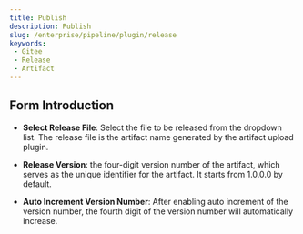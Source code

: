 ```yaml
---
title: Publish
description: Publish
slug: /enterprise/pipeline/plugin/release
keywords:
 - Gitee
 - Release
 - Artifact
---
```



## Form Introduction

- **Select Release File**: Select the file to be released from the dropdown list. The release file is the artifact name generated by the artifact upload plugin.

- **Release Version**: the four-digit version number of the artifact, which serves as the unique identifier for the artifact. It starts from 1.0.0.0 by default.

- **Auto Increment Version Number**: After enabling auto increment of the version number, the fourth digit of the version number will automatically increase.